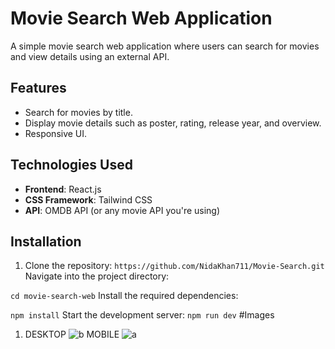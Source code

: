 # Movie Search Web Application

A simple movie search web application where users can search for movies and view details using an external API.

## Features

- Search for movies by title.
- Display movie details such as poster, rating, release year, and overview.
- Responsive UI.

## Technologies Used

- **Frontend**: React.js
- **CSS Framework**: Tailwind CSS
- **API**: OMDB API (or any movie API you're using)

## Installation

1. Clone the repository:
 ``
 https://github.com/NidaKhan711/Movie-Search.git
``
Navigate into the project directory:

``
cd movie-search-web
``
Install the required dependencies:


``
npm install
``
Start the development server:
``
npm run dev
``
#Images
1. DESKTOP
![b](https://github.com/user-attachments/assets/9d8f4a33-67cb-4c79-818e-3d6ad47b230d)
MOBILE
![a](https://github.com/user-attachments/assets/95feb3fd-06fe-4fb0-8b04-b5395ccd5cd1)
